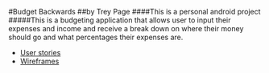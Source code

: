#Budget Backwards
##by Trey Page
####This is a personal android project
#####This is a budgeting application that allows user to input their expenses and income and receive a break down on where their money should go and what percentages their expenses are.

+ [User stories](docs/user-stories.md)
+ [Wireframes](docs/Android%20budget%20app.pdf)